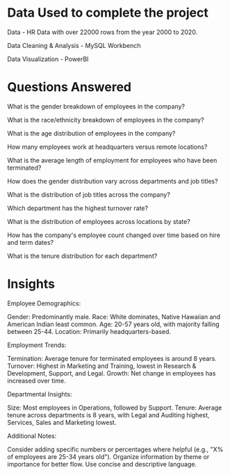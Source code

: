 # Data Used to complete the project
Data - HR Data with over 22000 rows from the year 2000 to 2020.

Data Cleaning & Analysis - MySQL Workbench

Data Visualization - PowerBI


# Questions Answered
What is the gender breakdown of employees in the company?

What is the race/ethnicity breakdown of employees in the company?

What is the age distribution of employees in the company?

How many employees work at headquarters versus remote locations?

What is the average length of employment for employees who have been terminated?

How does the gender distribution vary across departments and job titles?

What is the distribution of job titles across the company?

Which department has the highest turnover rate?

What is the distribution of employees across locations by state?

How has the company's employee count changed over time based on hire and term dates?

What is the tenure distribution for each department?

# Insights
Employee Demographics:

Gender: Predominantly male.
Race: White dominates, Native Hawaiian and American Indian least common.
Age: 20-57 years old, with majority falling between 25-44.
Location: Primarily headquarters-based.

Employment Trends:

Termination: Average tenure for terminated employees is around 8 years.
Turnover: Highest in Marketing and Training, lowest in Research & Development, Support, and Legal.
Growth: Net change in employees has increased over time.

Departmental Insights:

Size: Most employees in Operations, followed by Support.
Tenure: Average tenure across departments is 8 years, with Legal and Auditing highest, Services, Sales and Marketing lowest.

Additional Notes:

Consider adding specific numbers or percentages where helpful (e.g., "X% of employees are 25-34 years old").
Organize information by theme or importance for better flow.
Use concise and descriptive language.
